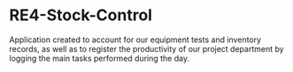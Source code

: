 # RE4-Stock-Control
Application created to account for our equipment tests and inventory records, as well as to register the productivity of our project department by logging the main tasks performed during the day.
